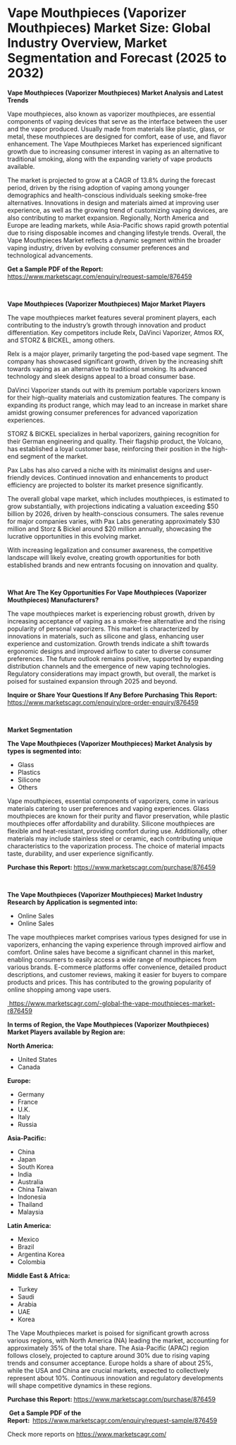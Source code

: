 <p><h1>Vape Mouthpieces (Vaporizer Mouthpieces) Market Size: Global Industry Overview, Market Segmentation and Forecast (2025 to 2032)</h1></p><p><strong>Vape Mouthpieces (Vaporizer Mouthpieces) Market Analysis and Latest Trends</strong></p>
<p><p>Vape mouthpieces, also known as vaporizer mouthpieces, are essential components of vaping devices that serve as the interface between the user and the vapor produced. Usually made from materials like plastic, glass, or metal, these mouthpieces are designed for comfort, ease of use, and flavor enhancement. The Vape Mouthpieces Market has experienced significant growth due to increasing consumer interest in vaping as an alternative to traditional smoking, along with the expanding variety of vape products available.</p><p>The market is projected to grow at a CAGR of 13.8% during the forecast period, driven by the rising adoption of vaping among younger demographics and health-conscious individuals seeking smoke-free alternatives. Innovations in design and materials aimed at improving user experience, as well as the growing trend of customizing vaping devices, are also contributing to market expansion. Regionally, North America and Europe are leading markets, while Asia-Pacific shows rapid growth potential due to rising disposable incomes and changing lifestyle trends. Overall, the Vape Mouthpieces Market reflects a dynamic segment within the broader vaping industry, driven by evolving consumer preferences and technological advancements.</p></p>
<p><strong>Get a Sample PDF of the Report:&nbsp;</strong> <a href="https://www.marketscagr.com/enquiry/request-sample/876459?utm_campaign=3308&utm_medium=2&utm_source=Github&utm_content=ia&utm_term=21032025&utm_id=vape-mouthpieces-vaporizer-mouthpieces">https://www.marketscagr.com/enquiry/request-sample/876459</a></p>
<p>&nbsp;</p>
<p><strong>Vape Mouthpieces (Vaporizer Mouthpieces) Major Market Players</strong></p>
<p><p>The vape mouthpieces market features several prominent players, each contributing to the industry’s growth through innovation and product differentiation. Key competitors include Relx, DaVinci Vaporizer, Atmos RX, and STORZ & BICKEL, among others.</p><p>Relx is a major player, primarily targeting the pod-based vape segment. The company has showcased significant growth, driven by the increasing shift towards vaping as an alternative to traditional smoking. Its advanced technology and sleek designs appeal to a broad consumer base.</p><p>DaVinci Vaporizer stands out with its premium portable vaporizers known for their high-quality materials and customization features. The company is expanding its product range, which may lead to an increase in market share amidst growing consumer preferences for advanced vaporization experiences.</p><p>STORZ & BICKEL specializes in herbal vaporizers, gaining recognition for their German engineering and quality. Their flagship product, the Volcano, has established a loyal customer base, reinforcing their position in the high-end segment of the market.</p><p>Pax Labs has also carved a niche with its minimalist designs and user-friendly devices. Continued innovation and enhancements to product efficiency are projected to bolster its market presence significantly.</p><p>The overall global vape market, which includes mouthpieces, is estimated to grow substantially, with projections indicating a valuation exceeding $50 billion by 2026, driven by health-conscious consumers. The sales revenue for major companies varies, with Pax Labs generating approximately $30 million and Storz & Bickel around $20 million annually, showcasing the lucrative opportunities in this evolving market.</p><p>With increasing legalization and consumer awareness, the competitive landscape will likely evolve, creating growth opportunities for both established brands and new entrants focusing on innovation and quality.</p></p>
<p>&nbsp;</p>
<p><strong>What Are The Key Opportunities For Vape Mouthpieces (Vaporizer Mouthpieces) Manufacturers?</strong></p>
<p><p>The vape mouthpieces market is experiencing robust growth, driven by increasing acceptance of vaping as a smoke-free alternative and the rising popularity of personal vaporizers. This market is characterized by innovations in materials, such as silicone and glass, enhancing user experience and customization. Growth trends indicate a shift towards ergonomic designs and improved airflow to cater to diverse consumer preferences. The future outlook remains positive, supported by expanding distribution channels and the emergence of new vaping technologies. Regulatory considerations may impact growth, but overall, the market is poised for sustained expansion through 2025 and beyond.</p></p>
<p><strong>Inquire or Share Your Questions If Any Before Purchasing This Report:</strong> <a href="https://www.marketscagr.com/enquiry/pre-order-enquiry/876459?utm_campaign=3308&utm_medium=2&utm_source=Github&utm_content=ia&utm_term=21032025&utm_id=vape-mouthpieces-vaporizer-mouthpieces">https://www.marketscagr.com/enquiry/pre-order-enquiry/876459</a></p>
<p>&nbsp;</p>
<p><strong>Market Segmentation</strong></p>
<p><strong>The Vape Mouthpieces (Vaporizer Mouthpieces) Market Analysis by types is segmented into:</strong></p>
<p><ul><li>Glass</li><li>Plastics</li><li>Silicone</li><li>Others</li></ul></p>
<p><p>Vape mouthpieces, essential components of vaporizers, come in various materials catering to user preferences and vaping experiences. Glass mouthpieces are known for their purity and flavor preservation, while plastic mouthpieces offer affordability and durability. Silicone mouthpieces are flexible and heat-resistant, providing comfort during use. Additionally, other materials may include stainless steel or ceramic, each contributing unique characteristics to the vaporization process. The choice of material impacts taste, durability, and user experience significantly.</p></p>
<p><strong>Purchase this Report:&nbsp;</strong><a href="https://www.marketscagr.com/purchase/876459?utm_campaign=3308&utm_medium=2&utm_source=Github&utm_content=ia&utm_term=21032025&utm_id=vape-mouthpieces-vaporizer-mouthpieces">https://www.marketscagr.com/purchase/876459</a></p>
<p>&nbsp;</p>
<p><strong>The Vape Mouthpieces (Vaporizer Mouthpieces) Market Industry Research by Application is segmented into:</strong></p>
<p><ul><li>Online Sales</li><li>Online Sales</li></ul></p>
<p><p>The vape mouthpieces market comprises various types designed for use in vaporizers, enhancing the vaping experience through improved airflow and comfort. Online sales have become a significant channel in this market, enabling consumers to easily access a wide range of mouthpieces from various brands. E-commerce platforms offer convenience, detailed product descriptions, and customer reviews, making it easier for buyers to compare products and prices. This has contributed to the growing popularity of online shopping among vape users.</p></p>
<p><a href="https://www.marketscagr.com/-global-the-vape-mouthpieces-market-r876459?utm_campaign=3308&utm_medium=2&utm_source=Github&utm_content=ia&utm_term=21032025&utm_id=vape-mouthpieces-vaporizer-mouthpieces">&nbsp;https://www.marketscagr.com/-global-the-vape-mouthpieces-market-r876459</a></p>
<p><strong>In terms of Region, the Vape Mouthpieces (Vaporizer Mouthpieces) Market Players available by Region are:</strong></p>
<p>
    <p> <strong> North America: </strong>
        <ul>
            <li>United States</li>
            <li>Canada</li>
        </ul>
        </p> 
    <p> <strong> Europe: </strong>
        <ul>
            <li>Germany</li>
            <li>France</li>
            <li>U.K.</li>
            <li>Italy</li>
            <li>Russia</li>
        </ul>
        </p> 
    <p> <strong> Asia-Pacific: </strong>
        <ul>
            <li>China</li>
            <li>Japan</li>
            <li>South Korea</li>
            <li>India</li>
            <li>Australia</li>
            <li>China Taiwan</li>
            <li>Indonesia</li>
            <li>Thailand</li>
            <li>Malaysia</li>
        </ul>
        </p> 
    <p> <strong> Latin America: </strong>
        <ul>
            <li>Mexico</li>
            <li>Brazil</li>
            <li>Argentina Korea</li>
            <li>Colombia</li>
        </ul>
        </p> 
    <p> <strong> Middle East & Africa: </strong>
        <ul>
            <li>Turkey</li>
            <li>Saudi</li>
            <li>Arabia</li>
            <li>UAE</li>
            <li>Korea</li>
        </ul>
    </p>
    </p>
<p><p>The Vape Mouthpieces market is poised for significant growth across various regions, with North America (NA) leading the market, accounting for approximately 35% of the total share. The Asia-Pacific (APAC) region follows closely, projected to capture around 30% due to rising vaping trends and consumer acceptance. Europe holds a share of about 25%, while the USA and China are crucial markets, expected to collectively represent about 10%. Continuous innovation and regulatory developments will shape competitive dynamics in these regions.</p></p>
<p><strong>Purchase this Report: </strong><a href="https://www.marketscagr.com/purchase/876459?utm_campaign=3308&utm_medium=2&utm_source=Github&utm_content=ia&utm_term=21032025&utm_id=vape-mouthpieces-vaporizer-mouthpieces">https://www.marketscagr.com/purchase/876459</a></p>
<p>&nbsp;<strong>Get a Sample PDF of the Report:&nbsp;&nbsp;</strong><a href="https://www.marketscagr.com/enquiry/request-sample/876459?utm_campaign=3308&utm_medium=2&utm_source=Github&utm_content=ia&utm_term=21032025&utm_id=vape-mouthpieces-vaporizer-mouthpieces">https://www.marketscagr.com/enquiry/request-sample/876459</a></p>
<p><strong></strong></p>
<p>Check more reports on <a href="https://www.marketscagr.com/?utm_campaign=3308&utm_medium=2&utm_source=Github&utm_content=ia&utm_term=21032025&utm_id=vape-mouthpieces-vaporizer-mouthpieces">https://www.marketscagr.com/</a></p>